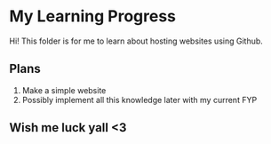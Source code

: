 # My Learning Progress
Hi! This folder is for me to learn about hosting websites using Github. 

## Plans
1. Make a simple website
2. Possibly implement all this knowledge later with my current FYP

## Wish me luck yall <3
